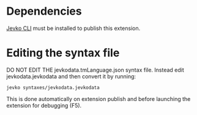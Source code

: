 # Dependencies

[Jevko CLI](https://github.com/jevko/jevko-cli) must be installed to publish this extension.

# Editing the syntax file

DO NOT EDIT THE jevkodata.tmLanguage.json syntax file. Instead edit jevkodata.jevkodata and then convert it by running:

```
jevko syntaxes/jevkodata.jevkodata
```

This is done automatically on extension publish and before launching the extension for debugging (F5).